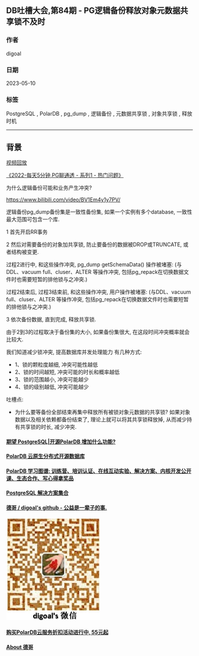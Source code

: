 ## DB吐槽大会,第84期 - PG逻辑备份释放对象元数据共享锁不及时    
        
### 作者        
digoal        
        
### 日期        
2023-05-10        
        
### 标签        
PostgreSQL , PolarDB , pg_dump , 逻辑备份 , 元数据共享锁 , 对象共享锁 , 释放时机              
        
----        
        
## 背景        
[视频回放]()        
        
[《2022-每天5分钟,PG聊通透 - 系列1 - 热门问题》](../202112/20211209_02.md)       
    
为什么逻辑备份可能和业务产生冲突?      
  
https://www.bilibili.com/video/BV1Em4y1y7PV/      
      
逻辑备份pg_dump备份集是一致性备份集, 如果一个实例有多个database, 一致性最大范围可包含一个库.      
      
1 首先开启RR事务      
  
2 然后对需要备份的对象加共享锁, 防止要备份的数据被DROP或TRUNCATE, 或者结构被变更.   
  
过程2进行中, 和这些操作冲突, pg_dump getSchemaData() 操作被堵塞: (与DDL、vacuum full、cluser、ALTER 等操作冲突, 包括pg_repack在切换数据文件时也需要短暂的排他锁与之冲突.)      
  
过程2结束后, 过程3结束前, 和这些操作冲突, 用户操作被堵塞: (与DDL、vacuum full、cluser、ALTER 等操作冲突, 包括pg_repack在切换数据文件时也需要短暂的排他锁与之冲突.)      
  
3 依次备份数据, 直到完成, 释放共享锁.      
      
由于2到3的过程取决于备份集的大小, 如果备份集很大, 在这段时间冲突概率就会比较大.      
    
我们知道减少锁冲突, 提高数据库并发处理能力 有几种方式:  
- 1、锁的颗粒度越细, 冲突可能性越低  
- 2、锁的时间越短, 冲突可能的时长和概率越低  
- 3、锁的范围越小, 冲突可能越少  
- 4、锁的级别越低, 冲突可能越少  
    
吐槽点:    
- 为什么要等备份全部结束再集中释放所有被锁对象元数据的共享锁? 如果对象数据以及相关依赖都备份结束了, 理论上就可以将其共享锁释放掉, 从而减少持有共享锁的时长, 减少冲突.    
  
  
  
#### [期望 PostgreSQL|开源PolarDB 增加什么功能?](https://github.com/digoal/blog/issues/76 "269ac3d1c492e938c0191101c7238216")
  
  
#### [PolarDB 云原生分布式开源数据库](https://github.com/ApsaraDB "57258f76c37864c6e6d23383d05714ea")
  
  
#### [PolarDB 学习图谱: 训练营、培训认证、在线互动实验、解决方案、内核开发公开课、生态合作、写心得拿奖品](https://www.aliyun.com/database/openpolardb/activity "8642f60e04ed0c814bf9cb9677976bd4")
  
  
#### [PostgreSQL 解决方案集合](../201706/20170601_02.md "40cff096e9ed7122c512b35d8561d9c8")
  
  
#### [德哥 / digoal's github - 公益是一辈子的事.](https://github.com/digoal/blog/blob/master/README.md "22709685feb7cab07d30f30387f0a9ae")
  
  
![digoal's wechat](../pic/digoal_weixin.jpg "f7ad92eeba24523fd47a6e1a0e691b59")
  
  
#### [购买PolarDB云服务折扣活动进行中, 55元起](https://www.aliyun.com/activity/new/polardb-yunparter?userCode=bsb3t4al "e0495c413bedacabb75ff1e880be465a")
  
  
#### [About 德哥](https://github.com/digoal/blog/blob/master/me/readme.md "a37735981e7704886ffd590565582dd0")
  
